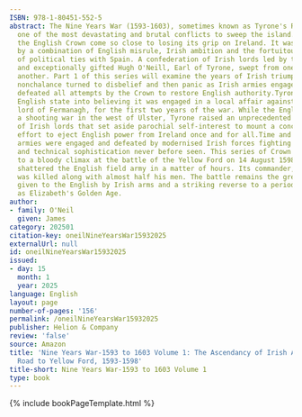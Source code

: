 ```yaml
---
ISBN: 978-1-80451-552-5
abstract: The Nine Years War (1593-1603), sometimes known as Tyrone's Rebellion, was
  one of the most devastating and brutal conflicts to sweep the island. Never would
  the English Crown come so close to losing its grip on Ireland. It was brought on
  by a combination of English misrule, Irish ambition and the fortuitous creation
  of political ties with Spain. A confederation of Irish lords led by the charismatic
  and exceptionally gifted Hugh O'Neill, Earl of Tyrone, swept from one victory to
  another. Part 1 of this series will examine the years of Irish triumph as English
  nonchalance turned to disbelief and then panic as Irish armies engaged with and
  defeated all attempts by the Crown to restore English authority.Tyrone duped the
  English state into believing it was engaged in a local affair against Hugh Maguire,
  lord of Fermanagh, for the first two years of the war. While the English fought
  a shooting war in the west of Ulster, Tyrone raised an unprecedented confederation
  of Irish lords that set aside parochial self-interest to mount a concerted and coordinated
  effort to eject English power from Ireland once and for all.Time and again, English
  armies were engaged and defeated by modernised Irish forces fighting with a skill
  and technical sophistication never before seen. This series of Crown defeats came
  to a bloody climax at the battle of the Yellow Ford on 14 August 1598. The Irish
  shattered the English field army in a matter of hours. Its commander, Henry Bagenal,
  was killed along with almost half his men. The battle remains the greatest defeat
  given to the English by Irish arms and a striking reverse to a period often seen
  as Elizabeth's Golden Age.
author:
- family: O'Neil
  given: James
category: 202501
citation-key: oneilNineYearsWar15932025
externalUrl: null
id: oneilNineYearsWar15932025
issued:
- day: 15
  month: 1
  year: 2025
language: English
layout: page
number-of-pages: '156'
permalink: /oneilNineYearsWar15932025
publisher: Helion & Company
review: 'false'
source: Amazon
title: 'Nine Years War-1593 to 1603 Volume 1: The Ascendancy of Irish Arms and the
  Road to Yellow Ford, 1593-1598'
title-short: Nine Years War-1593 to 1603 Volume 1
type: book
---
```

{% include bookPageTemplate.html %}